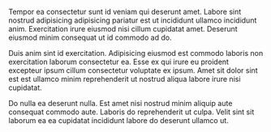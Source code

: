 Tempor ea consectetur sunt id veniam qui deserunt amet. Labore sint nostrud adipisicing adipisicing pariatur est ut incididunt ullamco incididunt anim. Exercitation irure eiusmod nisi cillum cupidatat amet. Deserunt eiusmod minim consequat ut id commodo ad do.

Duis anim sint id exercitation. Adipisicing eiusmod est commodo laboris non exercitation laborum consectetur ea. Esse ex qui irure eu proident excepteur ipsum cillum consectetur voluptate ex ipsum. Amet sit dolor sint est est ullamco minim reprehenderit ut nostrud aliqua labore irure nisi cupidatat.

Do nulla ea deserunt nulla. Est amet nisi nostrud minim aliquip aute consequat commodo aute. Laboris do reprehenderit ut culpa. Velit sint sit laborum ea ea cupidatat incididunt labore do deserunt ullamco ut.
